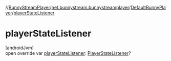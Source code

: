 //[BunnyStreamPlayer](../../../index.md)/[net.bunnystream.bunnystreamplayer](../index.md)/[DefaultBunnyPlayer](index.md)/[playerStateListener](player-state-listener.md)

# playerStateListener

[androidJvm]\
open override var [playerStateListener](player-state-listener.md): [PlayerStateListener](../-player-state-listener/index.md)?
